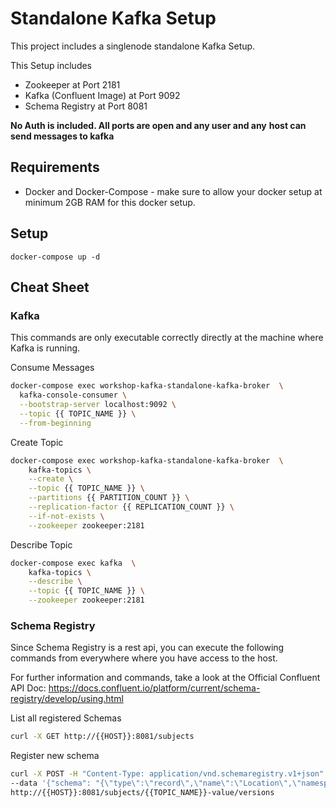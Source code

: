 # Standalone Kafka Setup
This project includes a singlenode standalone Kafka Setup.

This Setup includes
- Zookeeper at Port 2181
- Kafka (Confluent Image) at Port 9092
- Schema Registry at Port 8081

**No Auth is included. All ports are open and any user and any**
**host can send messages to kafka**

## Requirements
- Docker and Docker-Compose - make sure to allow your docker setup
    at minimum 2GB RAM for this docker setup.

## Setup
```
docker-compose up -d
```

## Cheat Sheet

### Kafka
This commands are only executable correctly directly at the machine
where Kafka is running.

Consume Messages
```bash
docker-compose exec workshop-kafka-standalone-kafka-broker  \
  kafka-console-consumer \
  --bootstrap-server localhost:9092 \
  --topic {{ TOPIC_NAME }} \
  --from-beginning
```

Create Topic
```bash
docker-compose exec workshop-kafka-standalone-kafka-broker  \
    kafka-topics \
    --create \
    --topic {{ TOPIC_NAME }} \
    --partitions {{ PARTITION_COUNT }} \
    --replication-factor {{ REPLICATION_COUNT }} \
    --if-not-exists \
    --zookeeper zookeeper:2181
```

Describe Topic
```bash
docker-compose exec kafka  \
    kafka-topics \
    --describe \
    --topic {{ TOPIC_NAME }} \
    --zookeeper zookeeper:2181
```

### Schema Registry
Since Schema Registry is a rest api, you can execute the following
commands from everywhere where you have access to the host.

For further information and commands, take a look at the Official
Confluent API Doc:
https://docs.confluent.io/platform/current/schema-registry/develop/using.html

List all registered Schemas
```bash
curl -X GET http://{{HOST}}:8081/subjects
```

Register new schema
```bash
curl -X POST -H "Content-Type: application/vnd.schemaregistry.v1+json" \
--data '{"schema": "{\"type\":\"record\",\"name\":\"Location\",\"namespace\":\"iot\",\"fields\":[{\"name\":\"car_id\",\"type\":\"string\"},{\"name\":\"lat\",\"type\":\"float\"}, {\"name\":\"long\",\"type\":\"float\"},{\"name\":\"time\",\"type\":\"int\"}]}"}' \
http://{{HOST}}:8081/subjects/{{TOPIC_NAME}}-value/versions
```
